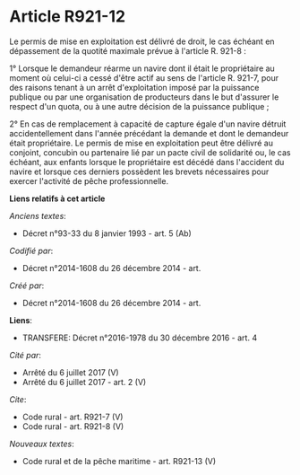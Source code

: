 # Article R921-12

Le permis de mise en exploitation est délivré de droit, le cas échéant en dépassement de la quotité maximale prévue à
l'article R. 921-8 : 

1° Lorsque le demandeur réarme un navire dont il était le propriétaire au moment où celui-ci a cessé d'être actif au sens de
l'article R. 921-7, pour des raisons tenant à un arrêt d'exploitation imposé par la puissance publique ou par une
organisation de producteurs dans le but d'assurer le respect d'un quota, ou à une autre décision de la puissance publique ; 

2° En cas de remplacement à capacité de capture égale d'un navire détruit accidentellement dans l'année précédant la demande
et dont le demandeur était propriétaire. Le permis de mise en exploitation peut être délivré au conjoint, concubin ou
partenaire lié par un pacte civil de solidarité ou, le cas échéant, aux enfants lorsque le propriétaire est décédé dans
l'accident du navire et lorsque ces derniers possèdent les brevets nécessaires pour exercer l'activité de pêche
professionnelle.

**Liens relatifs à cet article**

_Anciens textes_:

  - Décret n°93-33 du 8 janvier 1993 - art. 5 (Ab)

_Codifié par_:

  - Décret n°2014-1608 du 26 décembre 2014 - art.

_Créé par_:

  - Décret n°2014-1608 du 26 décembre 2014 - art.

**Liens**:

  - TRANSFERE: Décret n°2016-1978 du 30 décembre 2016 - art. 4

_Cité par_:

  - Arrêté du 6 juillet 2017 (V)
  - Arrêté du 6 juillet 2017 - art. 2 (V)

_Cite_:

  - Code rural - art. R921-7 (V)
  - Code rural - art. R921-8 (V)

_Nouveaux textes_:

  - Code rural et de la pêche maritime - art. R921-13 (V)
